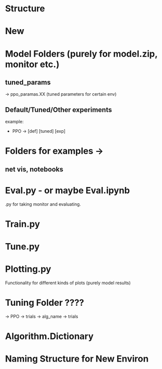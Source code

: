 # Structure


# New

# Model Folders (purely for model.zip, monitor etc.)

## tuned_params
-> ppo_paramas.XX (tuned parameters for certain env)

## Default/Tuned/Other experiments
example:
 - PPO -> [def] [tuned] [exp]
 

# Folders for examples -> 

## net vis, notebooks

# Eval.py - or maybe Eval.ipynb
.py for taking monitor and evaluating.

# Train.py


# Tune.py

# Plotting.py 
Functionality for different kinds of plots (purely model results)

# Tuning Folder ????
-> PPO -> trials
-> alg_name -> trials

# Algorithm.Dictionary





# Naming Structure for New Environ